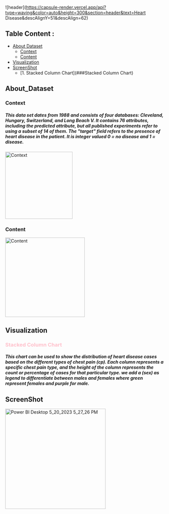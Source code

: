 ![header](https://capsule-render.vercel.app/api?type=waving&color=auto&height=300&section=header&text=Heart Disease&descAlignY=51&descAlign=62)


 
 ## Table Content :
   - [About Dataset](##About_Dataset)
      - [Context](###Context)
      - [Content](###Content)
   - [Visualization](##Visualization)
   - [ScreenShot](##ScreenShot)
      - [1. Stacked Column Chart](###Stacked Column Chart)


## About_Dataset
### Context
##### This data set dates from 1988 and consists of four databases: Cleveland, Hungary, Switzerland, and Long Beach V. It contains 76 attributes, including the predicted attribute, but all published experiments refer to using a subset of 14 of them. The "target" field refers to the presence of heart disease in the patient. It is integer valued 0 = no disease and 1 = disease.

<img width="213" alt="Context" src="https://github.com/FatimaALzahrani/Data-Visualization-Project/assets/107775566/d1d2346c-e9da-48e6-9df4-6f6321d3e63c">


### Content
<img width="252" alt="Content" src="https://github.com/FatimaALzahrani/Data-Visualization-Project/assets/107775566/1c5cd98e-b367-4a10-967a-6a81910817c3">

## Visualization
 ### <span style="color:pink;">Stacked Column Chart</span>
##### This chart can be used to show the distribution of heart disease cases based on the different types of chest pain (cp). Each column represents a specific chest pain type, and the height of the column represents the count or percentage of cases for that particular type. we add a (sex) as legend to differentiate between males and females where  green represent females and purple for male.

## ScreenShot
<img width="318" alt="Power BI Desktop 5_20_2023 5_27_26 PM" src="https://github.com/FatimaALzahrani/Data-Visualization-Project/assets/107775566/8bc7e590-1bde-48fb-aee5-215c8a6c0001">
